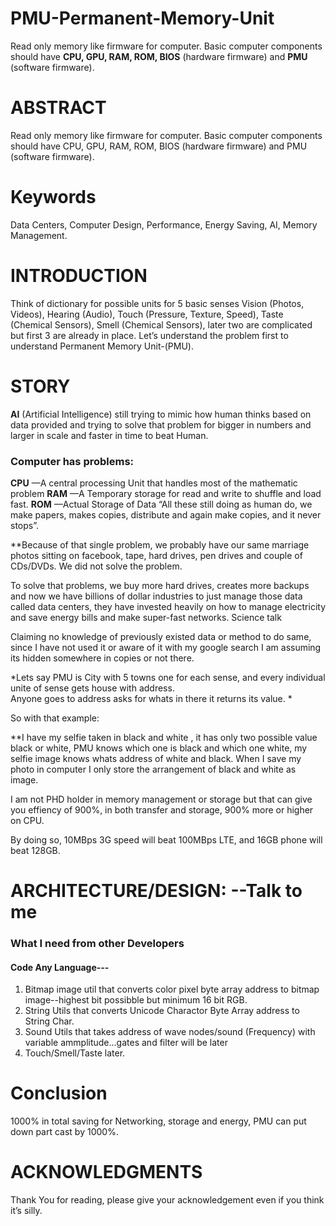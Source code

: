 # PMU-Permanent-Memory-Unit
Read only memory like firmware for computer. Basic computer components should have **CPU, GPU, RAM, ROM, BIOS** (hardware firmware) and **PMU** (software firmware). 

# ABSTRACT
Read only memory like firmware for computer. Basic computer components should have CPU, GPU, RAM, ROM, BIOS (hardware firmware) and PMU (software firmware).

# Keywords
Data Centers, Computer Design, Performance, Energy Saving, AI, Memory Management.

# INTRODUCTION
Think of dictionary for possible units for 5 basic senses Vision (Photos, Videos), Hearing (Audio), Touch (Pressure, Texture, Speed), Taste (Chemical Sensors), Smell (Chemical Sensors), later two are complicated but first 3 are already in place.  Let’s understand the problem first to understand Permanent Memory Unit-(PMU).

# STORY
**AI** (Artificial Intelligence) still trying to mimic how human thinks based on data provided and trying to solve that problem for bigger in numbers and larger in scale and faster in time to beat Human. 

### Computer has problems:
**CPU**	—A central processing Unit that handles most of the mathematic problem
**RAM**	—A Temporary storage for read and write to shuffle and load fast.
**ROM**	—Actual Storage of Data 
“All these still doing as human do, we make papers, makes copies, distribute and again make copies, and it never stops”. 

**Because of that single problem, we probably have our same marriage photos sitting on facebook, tape, hard drives, pen drives and couple of CDs/DVDs.  We did not solve the problem. 

To solve that problems, we buy more hard drives, creates more backups and now we have billions of dollar industries to just manage those data called data centers, they have invested heavily on how to manage electricity and save energy bills and make super-fast networks. 
Science talk

Claiming no knowledge of previously existed data or method to do same, since I have not used it or aware of it with my google search I am assuming its hidden somewhere in copies or not there.

*Lets say PMU is City with 5 towns one for each sense, and every individual unite of sense gets house with address.  
Anyone goes to address asks for whats in there it returns its value. *

So with that example:

**I have my selfie taken in black and white ,  it has only two possible value black or white, PMU knows which one is black and which one white, my selfie image knows whats address of white and black.  When I save my photo in computer I only store the arrangement of black and white as image. 

I am not PHD holder in memory management or storage but that can give you effiency of 900%, in both transfer and storage, 900% more or higher on CPU.

By doing so, 10MBps 3G speed will beat 100MBps LTE, and 16GB phone will beat 128GB. 

# ARCHITECTURE/DESIGN: --Talk to me 

### What I need from other Developers
#### Code Any Language---
  1. Bitmap image util that converts color pixel byte array address to bitmap image--highest bit possibble but minimum 16 bit RGB.
  2. String Utils that converts Unicode Charactor Byte Array address to String Char.
  3. Sound Utils that takes address of wave nodes/sound (Frequency) with variable ammplitude...gates and filter will be later
  4. Touch/Smell/Taste later.
  
  
  
# Conclusion

1000% in total saving for Networking, storage and energy, PMU can put down part cast by 1000%.

# ACKNOWLEDGMENTS
Thank You for reading, please give your acknowledgement even if you think it’s silly.
